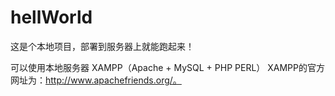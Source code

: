# hellWorld
这是个本地项目，部署到服务器上就能跑起来！

可以使用本地服务器
XAMPP（Apache + MySQL + PHP PERL）
XAMPP的官方网址为：http://www.apachefriends.org/。
